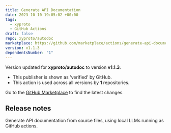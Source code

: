 ```yaml
---
title: Generate API Documentation
date: 2023-10-10 19:05:02 +00:00
tags:
  - xyproto
  - GitHub Actions
draft: false
repo: xyproto/autodoc
marketplace: https://github.com/marketplace/actions/generate-api-documentation
version: v1.1.3
dependentsNumber: "1"
---
```



Version updated for **xyproto/autodoc** to version **v1.1.3**.
- This publisher is shown as 'verified' by GitHub.
- This action is used across all versions by **1** repositories.

Go to the [GitHub Marketplace](https://github.com/marketplace/actions/generate-api-documentation) to find the latest changes.

## Release notes

Generate API documentation from source files, using local LLMs running as GitHub actions.
